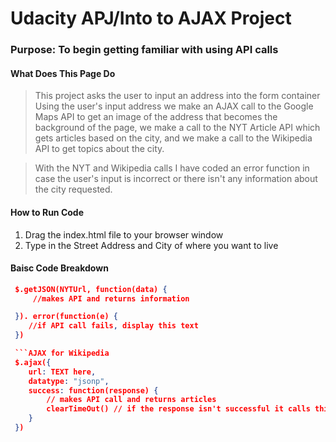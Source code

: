 
# Udacity APJ/Into to AJAX Project

### Purpose: To begin getting familiar with using API calls

#### What Does This Page Do

> This project asks the user to input an address into the form container
> Using the user's input address we make an AJAX call to the Google Maps
> API to get an image of the address that becomes the background of the
> page, we make a call to the NYT Article API which gets articles based
> on the city, and we make a call to the Wikipedia API to get topics
> about the city.

> With the NYT and Wikipedia calls I have coded an error function in
> case the user's input is incorrect or there isn't any information about
> the city requested.

#### How to Run Code

1. Drag the index.html file to your browser window
2. Type in the Street Address and City of where you want to live

#### Baisc Code Breakdown

```JSON for NYT
 $.getJSON(NYTUrl, function(data) {
 	 //makes API and returns information

 }). error(function(e) {
 	//if API call fails, display this text
 })

 ```AJAX for Wikipedia
 $.ajax({
 	url: TEXT here,
 	datatype: "jsonp",
 	success: function(response) {
 		// makes API call and returns articles
 		clearTimeOut() // if the response isn't successful it calls this function
 	}
 })
